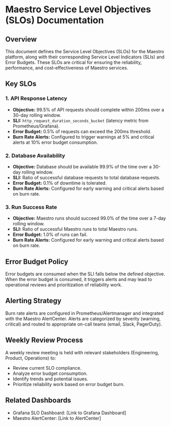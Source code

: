 # Maestro Service Level Objectives (SLOs) Documentation

## Overview

This document defines the Service Level Objectives (SLOs) for the Maestro platform, along with their corresponding Service Level Indicators (SLIs) and Error Budgets. These SLOs are critical for ensuring the reliability, performance, and cost-effectiveness of Maestro services.

## Key SLOs

### 1. API Response Latency

*   **Objective:** 99.5% of API requests should complete within 200ms over a 30-day rolling window.
*   **SLI:** `http_request_duration_seconds_bucket` (latency metric from Prometheus/Grafana).
*   **Error Budget:** 0.5% of requests can exceed the 200ms threshold.
*   **Burn Rate Alerts:** Configured to trigger warnings at 5% and critical alerts at 10% error budget consumption.

### 2. Database Availability

*   **Objective:** Database should be available 99.9% of the time over a 30-day rolling window.
*   **SLI:** Ratio of successful database requests to total database requests.
*   **Error Budget:** 0.1% of downtime is tolerated.
*   **Burn Rate Alerts:** Configured for early warning and critical alerts based on burn rate.

### 3. Run Success Rate

*   **Objective:** Maestro runs should succeed 99.0% of the time over a 7-day rolling window.
*   **SLI:** Ratio of successful Maestro runs to total Maestro runs.
*   **Error Budget:** 1.0% of runs can fail.
*   **Burn Rate Alerts:** Configured for early warning and critical alerts based on burn rate.

## Error Budget Policy

Error budgets are consumed when the SLI falls below the defined objective. When the error budget is consumed, it triggers alerts and may lead to operational reviews and prioritization of reliability work.

## Alerting Strategy

Burn rate alerts are configured in Prometheus/Alertmanager and integrated with the Maestro AlertCenter. Alerts are categorized by severity (warning, critical) and routed to appropriate on-call teams (email, Slack, PagerDuty).

## Weekly Review Process

A weekly review meeting is held with relevant stakeholders (Engineering, Product, Operations) to:
*   Review current SLO compliance.
*   Analyze error budget consumption.
*   Identify trends and potential issues.
*   Prioritize reliability work based on error budget burn.

## Related Dashboards

*   Grafana SLO Dashboard: [Link to Grafana Dashboard]
*   Maestro AlertCenter: [Link to AlertCenter]
